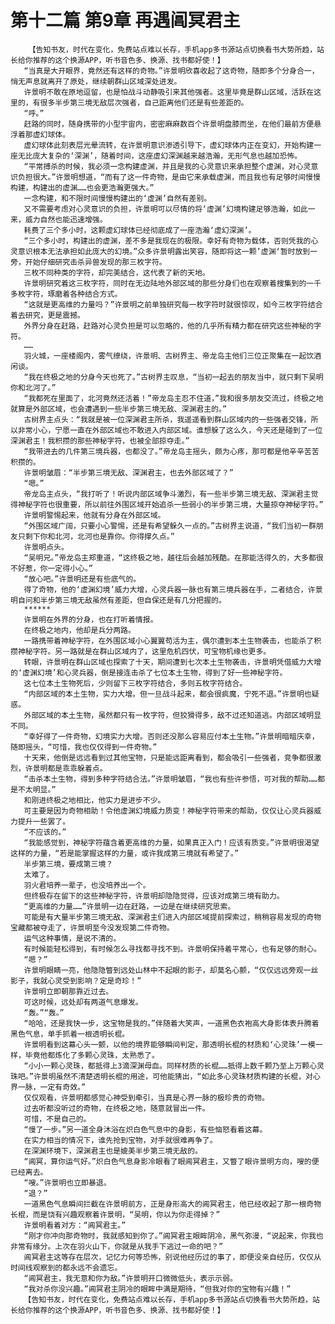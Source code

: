 # 第十二篇 第9章 再遇阊冥君主
        【告知书友，时代在变化，免费站点难以长存，手机app多书源站点切换看书大势所趋，站长给你推荐的这个换源APP，听书音色多、换源、找书都好使！】
       “当真是大开眼界，竟然还有这样的奇物。”许景明欣喜收起了这奇物，随即多个分身合一，悄无声息就离开了原处，继续朝群山区域深处进发。
       许景明不敢在原地逗留，也是怕战斗动静吸引来其他强者。这里毕竟是群山区域，活跃在这里的，有很多半步第三境无敌层次强者，自己距离他们还是有些差距的。
       “呼。”
       赶路的同时，随身携带的小型宇宙内，密密麻麻数百个许景明盘膝而坐，在他们最前方便悬浮着那虚幻球体。
       虚幻球体此刻表层光晕流转，在许景明意识渗透引导下，虚幻球体内正在变幻，开始构建一座无比庞大复杂的‘深渊’，随着时间，这座虚幻深渊越来越浩瀚，无形气息也越加恐怖。
       “平常搏杀的时候，我必须一念构建虚渊，并且是我的心灵意识来承担整个虚渊，对心灵意识负担很大。”许景明想道，“而有了这一件奇物，是由它来承载虚渊，而且我也有足够时间慢慢构建，构建出的虚渊……也会更浩瀚更强大。”
       一念构建，和不限时间慢慢构建出的‘虚渊’自然有差别。
       又不需要考虑对心灵意识的负担，许景明可以尽情的将‘虚渊’幻境构建足够浩瀚，如此一来，威力自然也能迅速增强。
       耗费了三个多小时，这颗虚幻球体已经彻底成了一座浩瀚‘虚幻深渊’。
       “三个多小时，构建出的虚渊，差不多是我现在的极限。幸好有奇物为载体，否则凭我的心灵意识根本无法承担如此庞大的幻境。”众多许景明露出笑容，随即将这一颗’虚渊‘暂时放到一旁，开始仔细研究击杀异兽发现的那三枚字符。
       三枚不同种类的字符，却完美结合，这代表了新的天地。
       许景明研究着这三枚字符，同时在无边陆地外部区域的那些分身们也在观察着搜集到的一千多枚字符，琢磨着各种结合方式。
       “这就是更高维的力量吗？”许景明之前单独研究每一枚字符时就很惊叹，如今三枚字符结合着去研究，更是震撼。
       外界分身在赶路，赶路对心灵负担是可以忽略的，他的几乎所有精力都在研究这些神秘的字符。
       ……
       羽火城，一座楼阁内，雾气缭绕，许景明、古树界主、帝龙岛主他们三位正聚集在一起饮酒闲谈。
       “我在终极之地的分身今天也死了。”古树界主叹息，“当初一起去的朋友当中，就只剩下吴明你和北河了。”
       “我都死在里面了，北河竟然还活着！”帝龙岛主忍不住道，”我和很多朋友交流过，终极之地就算是外部区域，也会遭遇到一些半步第三境无敌、深渊君主的。”
       古树界主点头：“我就是被一位深渊君主所杀，我遥遥看到群山区域内的一些强者交锋，所以非常小心，宁愿一直在外部区域也不敢进入内部区域。谁想躲了这么久，今天还是碰到了一位深渊君主！我积攒的那些神秘字符，也被全部掠夺走。”
       “我带进去的几件第三境兵器，也都没了。”帝龙岛主摇头，颇为心疼，那可都是他辛辛苦苦积攒的。
       许景明皱眉：“半步第三境无敌、深渊君主，也去外部区域了？”
       “嗯。”
       帝龙岛主点头，“我打听了！听说内部区域争斗激烈，有一些半步第三境无敌、深渊君主觉得神秘字符也很重要，所以前往外围区域开始追杀一些弱小的半步第三境，大量掠夺神秘字符。”
       许景明警惕起来，他就有分身在外部区域。
       “外围区域广阔，只要小心警惕，还是有希望躲久一点的。”古树界主说道，“我们当初一群朋友只剩下你和北河，北河也是靠你。你得撑久点。”
       许景明点头。
       “吴明兄。”帝龙岛主郑重道，“这终极之地，越往后会越加残酷。在那能活得久的，大多都很不好惹，你一定得小心。”
       “放心吧。”许景明还是有些底气的。
       得了奇物，他的‘虚渊幻境’威力大增，心灵兵器一脉也有第三境兵器在手，二者结合，许景明自问和半步第三境无敌虽然有差距，但自保还是有几分把握的。
       ******
       许景明在外界的分身，也在打听着情报。
       在终极之地内，他却是兵分两路。
       一路携带着神秘字符，在外围区域小心翼翼苟活为主，偶尔遭到本土生物袭击，也能杀了积攒神秘字符。另一路就是在群山区域内了，这里危机四伏，可宝物机缘也更多。
       转眼，许景明在群山区域也探索了十天，期间遭到七次本土生物袭击，许景明凭借威力大增的‘虚渊幻境’和心灵兵器，倒是接连击杀了七位本土生物，得到了好一些神秘字符。
       这七位本土生物死后，少则留下三枚字符结合，多则五枚字符结合。
       “内部区域的本土生物，实力大增。但一旦战斗起来，都会很疯魔，宁死不退。”许景明也疑惑。
       外部区域的本土生物，虽然都只有一枚字符，但狡猾得多，敌不过还知道逃。内部区域明显不同。
       “幸好得了一件奇物，幻境实力大增。否则还没那么容易应付本土生物。”许景明暗暗庆幸，随即摇头，“可惜，我也仅仅得到一件奇物。”
       十天来，他倒是远远看到过其他宝物，只是能远距离看到，都会吸引一些强者，竞争都很激烈，许景明都是乖乖躲着点。
       “击杀本土生物，得到多种字符结合法。”许景明皱眉，“我也有些许参悟，可对我的帮助……都是不太明显。”
       和刚进终极之地相比，他实力是进步不少。
       可主要是因为奇物相助！令他虚渊幻境威力质变！神秘字符带来的帮助，仅仅让心灵兵器威力提升一些罢了。
       “不应该的。”
       “我能感觉到，神秘字符蕴含着更高维的力量，如果真正入门！应该有质变。”许景明很渴望这样的力量，“若是能掌握这样的力量，或许我成第三境就有希望了。”
       半步第三境，要成第三境？
       太难了。
       羽火君培养一辈子，也没培养出一个。
       但终极存在留下的这些神秘字符，许景明却隐隐觉得，应该对成第三境有助力。
       “更高维的力量……”许景明一边在赶路，一边是在继续研究思索。
       可能是有大量半步第三境无敌、深渊君主们进入内部区域提前探索过，稍稍容易发现的奇物宝藏都被夺走了，许景明至今没发现第二件奇物。
       运气这种事情，是说不清的。
       有时候能轻松得到，有时候怎么寻找都寻找不到。许景明保持着平常心，也有足够的耐心。
       “嗯？”
       许景明眼睛一亮，他隐隐瞥到远处山林中不起眼的影子，却莫名心颤，“仅仅远远旁观一丝影子，我就心灵受到影响？定是奇珍！”
       许景明立即朝那靠近过去。
       可这时候，远处却有两道气息爆发。
       “轰。”“轰。”
       “哈哈，还是我快一步，这宝物是我的。”伴随着大笑声，一道黑色衣袍高大身影体表升腾着黑色气息，单手抓着一根透明长棍。
       许景明看到这幕心头一颤，以他的境界能够瞬间判定，那透明长棍的材质和‘心灵珠’一模一样，毕竟他都炼化了多颗心灵珠，太熟悉了。
       “小小一颗心灵珠，都抵得上3滴深渊母血。同样材质的长棍……抵得上数千颗乃至上万颗心灵珠吧。”许景明虽然不清楚透明长棍的用途，可他能猜出，“如此多心灵珠材质构建的长棍，对心界一脉，一定有奇效。”
       仅仅观看，许景明都感觉心神受到牵引，当真是心界一脉的极珍贵的奇物。
       过去听都没听过的奇物，在终极之地，随意就冒出一件。
       可惜，不是自己的。
       “慢了一步。”另一道全身沐浴在炽白色气息中的身影，有些恼怒看着这幕。
       在实力相当的情况下，谁先抢到宝物，对手就很难再争了。
       在深渊环境下，深渊君主也是媲美半步第三境无敌的。
       “阊冥，算你运气好。”炽白色气息身影冷眼看了眼阊冥君主，又瞥了眼许景明方向，嗖的便已经离去。
       “嗖。”许景明也立即暴退。
       “退？”
       一道黑色气息瞬间拦截在许景明前方，正是身形高大的阊冥君主，他已经收起了那一根奇物长棍，而是饶有兴趣观察着许景明，“吴明，你以为你走得掉？”
       许景明看着对方：“阊冥君主。”
       “刚才你冲向那奇物时，我就感知到你了。”阊冥君主眼眸阴冷，黑气弥漫，“说起来，你我也非常有缘分。上次在羽火山下，你就是从我手下逃过一命的吧？”
       阊冥君主这等存在层次，记忆力何等恐怖，别说他经历过的事了，即便没亲自经历，仅仅从时间线观察到的都永远不会遗忘。
       “阊冥君主，我无意和你为敌。”许景明开口微微低头，表示示弱。
       “我对杀你没兴趣。”阊冥君主阴冷的眼眸中满是期待，“但我对你的宝物有兴趣！”
       【告知书友，时代在变化，免费站点难以长存，手机app多书源站点切换看书大势所趋，站长给你推荐的这个换源APP，听书音色多、换源、找书都好使！】